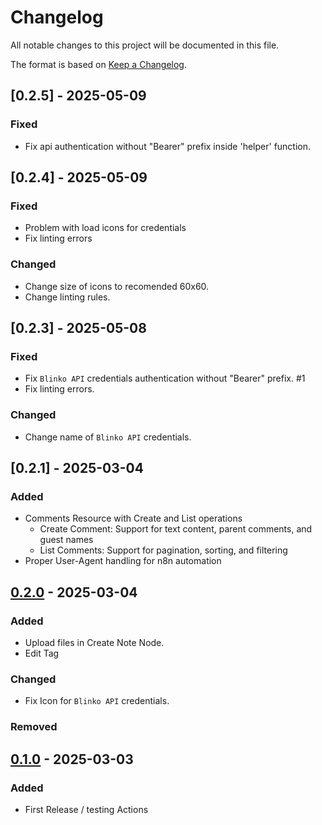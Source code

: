 # Changelog

All notable changes to this project will be documented in this file.

The format is based on [Keep a Changelog](https://keepachangelog.com/en/1.1.0/).


## [0.2.5] - 2025-05-09

### Fixed

- Fix api authentication without "Bearer" prefix inside 'helper' function.

## [0.2.4] - 2025-05-09

### Fixed

- Problem with load icons for credentials
- Fix linting errors

### Changed

- Change size of icons to recomended 60x60.
- Change linting rules.


## [0.2.3] - 2025-05-08

### Fixed

- Fix `Blinko API` credentials authentication without "Bearer" prefix. #1
- Fix linting errors.

### Changed

- Change name of `Blinko API` credentials.

## [0.2.1] - 2025-03-04

### Added

- Comments Resource with Create and List operations
  - Create Comment: Support for text content, parent comments, and guest names
  - List Comments: Support for pagination, sorting, and filtering
- Proper User-Agent handling for n8n automation

## [0.2.0] - 2025-03-04

### Added

- Upload files in Create Note Node.
- Edit Tag

### Changed

- Fix Icon for `Blinko API` credentials.

### Removed


## [0.1.0] - 2025-03-03

### Added

- First Release / testing Actions

[0.3.0]: https://github.com/azdolinski/n8n-nodes-blinko/compare/v0.2.0...v0.3.0
[0.2.0]: https://github.com/azdolinski/n8n-nodes-blinko/compare/v0.1.0...v0.2.0
[0.1.0]: https://github.com/azdolinski/n8n-nodes-blinko/releases/tag/v0.1.0